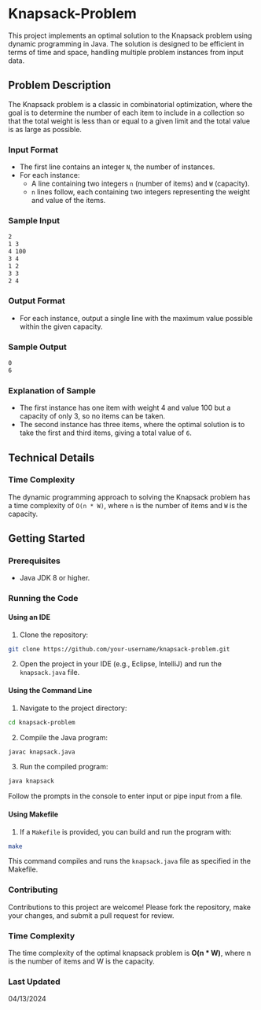 # Knapsack-Problem
This project implements an optimal solution to the Knapsack problem using dynamic programming in Java. The solution is designed to be efficient in terms of time and space, handling multiple problem instances from input data.

## Problem Description

The Knapsack problem is a classic in combinatorial optimization, where the goal is to determine the number of each item to include in a collection so that the total weight is less than or equal to a given limit and the total value is as large as possible. 

### Input Format
- The first line contains an integer `N`, the number of instances.
- For each instance:
  - A line containing two integers `n` (number of items) and `W` (capacity).
  - `n` lines follow, each containing two integers representing the weight and value of the items.

### Sample Input
  ```markdown
  2
  1 3
  4 100
  3 4
  1 2
  3 3
  2 4
  ```

### Output Format
- For each instance, output a single line with the maximum value possible within the given capacity.

### Sample Output
  ```markdown
  0
  6
  ```

### Explanation of Sample
- The first instance has one item with weight 4 and value 100 but a capacity of only 3, so no items can be taken.
- The second instance has three items, where the optimal solution is to take the first and third items, giving a total value of `6`.

## Technical Details

### Time Complexity
The dynamic programming approach to solving the Knapsack problem has a time complexity of `O(n * W)`, where `n` is the number of items and `W` is the capacity.

## Getting Started

### Prerequisites
- Java JDK 8 or higher.

### Running the Code

#### Using an IDE
1. Clone the repository:
  ```bash
  git clone https://github.com/your-username/knapsack-problem.git
  ```

2. Open the project in your IDE (e.g., Eclipse, IntelliJ) and run the `knapsack.java` file.

#### Using the Command Line
1. Navigate to the project directory:
  ```bash
  cd knapsack-problem
  ```

2. Compile the Java program:
  ```bash
  javac knapsack.java
  ```

3. Run the compiled program:
  ```bash
  java knapsack
  ```

Follow the prompts in the console to enter input or pipe input from a file.

#### Using Makefile
1. If a `Makefile` is provided, you can build and run the program with:
  ```bash
  make
  ```

This command compiles and runs the `knapsack.java` file as specified in the Makefile.

### Contributing
Contributions to this project are welcome! Please fork the repository, make your changes, and submit a pull request for review.

### Time Complexity
The time complexity of the optimal knapsack problem is **O(n * W)**, where n is the number of items and W is the capacity.

### Last Updated
04/13/2024
